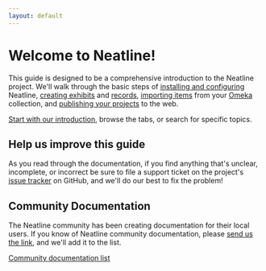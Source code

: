```yaml
---
layout: default
---
```

# Welcome to Neatline!

This guide is designed to be a comprehensive introduction to the Neatline project. We'll walk through the basic steps of [installing and configuring](installing-neatline.html) Neatline, [creating exhibits](exhibits-overview.html) and [records](records-overview.html), [importing items](creating-records.html#bulk-importing-omeka-items) from your [Omeka](http://omeka.org) collection, and [publishing your projects](publishing-exhibits.html) to the web.

[Start with our introduction](what-is-neatline.html), browse the tabs, or search for specific topics.

## Help us improve this guide

As you read through the documentation, if you find anything that's unclear, incomplete, or incorrect be sure to file a support ticket on the project's [issue tracker](https://github.com/scholarslab/Neatline/issues) on GitHub, and we'll do our best to fix the problem!

## Community Documentation

The Neatline community has been creating documentation for their local users. If you know of Neatline community documentation, please [send us the link](mailto:scholarslab@virginia.edu), and we'll add it to the list.

[Community documentation list](communitydocs.html)
